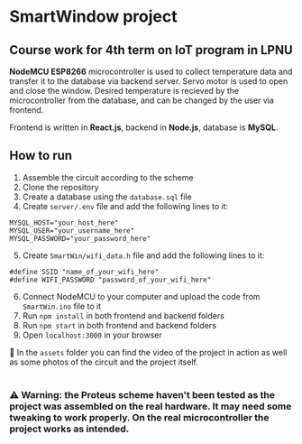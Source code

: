 # SmartWindow project
## Course work for 4th term on IoT program in LPNU

**NodeMCU ESP8266** microcontroller is used to collect temperature data and transfer it to the database via backend server.
Servo motor is used to open and close the window.
Desired temperature is recieved by the microcontroller from the database, and can be changed by the user via frontend.

Frontend is written in **React.js**, backend in **Node.js**, database is **MySQL**.

## How to run
1. Assemble the circuit according to the scheme
2. Clone the repository
3. Create a database using the `database.sql` file
4. Create `server/.env` file and add the following lines to it:
```
MYSQL_HOST="your_host_here"
MYSQL_USER="your_username_here"
MYSQL_PASSWORD="your_password_here"
```
5. Create `SmartWin/wifi_data.h` file and add the following lines to it:
```
#define SSID "name_of_your_wifi_here"
#define WIFI_PASSWORD "password_of_your_wifi_here"
```
6. Connect NodeMCU to your computer and upload the code from `SmartWin.ino` file to it
7. Run `npm install` in both frontend and backend folders
8. Run `npm start` in both frontend and backend folders
9. Open `localhost:3000` in your browser

📁 In the `assets` folder you can find the video of the project in action as well as some photos of the circuit and the project itself.
<br />
<br />
### ⚠️ Warning: the Proteus scheme haven't been tested as the project was assembled on the real hardware. It may need some tweaking to work properly. On the real microcontroller the project works as intended.
